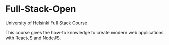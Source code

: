 # Full-Stack-Open
University of Helsinki Full Stack Course

This course gives the how-to knowledge to create modern web applications with ReactJS and NodeJS.
